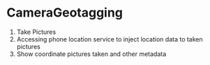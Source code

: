 # CameraGeotagging

1. Take Pictures
2. Accessing phone location service to inject location data to taken pictures
3. Show coordinate pictures taken and other metadata
